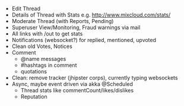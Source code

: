 - Edit Thread
- Details of Thread with Stats e.g. http://www.mixcloud.com/stats/
- Moderate Thread (with Reports, Pending)
- Superuser View/Monitoring, Fraud warnings via mail
- All links with <domain>/out to get stats
- Notifications (websocket?) for replied, mentioned, upvoted
- Clean old Votes, Notices
- Comment
    - @name messages
    - #hashtags in comment
    - quotations
- Clean: remove tracker (jhipster corps), currently typing websockets
- Async, maybe event driven via akka
    @Scheduled
    - Thread stats like commentCount/likes/dislikes
    - Reputation